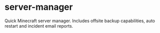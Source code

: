 # server-manager

Quick Minecraft server manager. 
Includes offsite backup capabilities, auto restart and incident email reports.